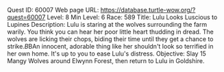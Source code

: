 Quest ID: 60007
Web page URL: https://database.turtle-wow.org/?quest=60007
Level: 8
Min Level: 6
Race: 589
Title: Lulu Looks Luscious to Lupines
Description: Lulu is staring at the wolves surrounding the farm warily. You think you can hear her poor little heart thudding in dread. The wolves are licking their chops, biding their time until they get a chance to strike.$B$BAn innocent, adorable thing like her shouldn't look so terrified in her own home. It's up to you to ease Lulu's distress.
Objective: Slay 15 Mangy Wolves around Elwynn Forest, then return to Lulu in Goldshire.
